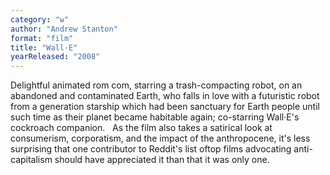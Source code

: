 ```yaml
---
category: "w"
author: "Andrew Stanton"
format: "film"
title: "Wall·E"
yearReleased: "2008"
---
```

Delightful animated rom com, starring a trash-compacting robot, on an abandoned and contaminated Earth, who falls in love with a futuristic robot from a generation starship which had been sanctuary for Earth people until such time as their planet became habitable again; co-starring Wall·E's cockroach companion.
 
As the film also takes a satirical look at consumerism, corporatism, and the impact of the anthropocene, it's less surprising that one contributor to Reddit's list oftop films advocating anti-capitalism should have appreciated it than that it was only one.
 